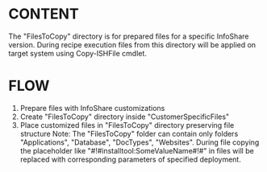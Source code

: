 
CONTENT
=======

The "FilesToCopy" directory is for prepared files for a specific InfoShare version.
During recipe execution files from this directory will be applied on target system using Copy-ISHFile cmdlet.

FLOW
====

1. Prepare files with InfoShare customizations
1. Create "FilesToCopy" directory inside "CustomerSpecificFiles"
1. Place customized files in "FilesToCopy" directory preserving file structure
   Note: The "FilesToCopy" folder can contain only folders "Applications", "Database", "DocTypes", "Websites".
   During file copying the placeholder like "#!#installtool:SomeValueName#!#" in files will be replaced with
   corresponding parameters of specified deployment.
